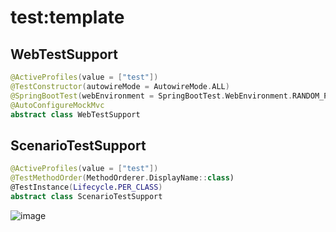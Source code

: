# test:template

## WebTestSupport

```kotlin
@ActiveProfiles(value = ["test"])
@TestConstructor(autowireMode = AutowireMode.ALL)
@SpringBootTest(webEnvironment = SpringBootTest.WebEnvironment.RANDOM_PORT)
@AutoConfigureMockMvc
abstract class WebTestSupport 
```

## ScenarioTestSupport

```kotlin
@ActiveProfiles(value = ["test"])
@TestMethodOrder(MethodOrderer.DisplayName::class)
@TestInstance(Lifecycle.PER_CLASS)
abstract class ScenarioTestSupport
```

![image](https://github.com/user-attachments/assets/8c5ce47d-8c0d-4355-b383-4157a65c8153)
